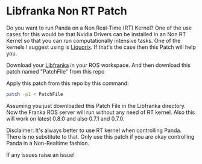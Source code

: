 # Libfranka Non RT Patch
Do you want to run Panda on a Non Real-Time (RT) Kernel? One of the use cases for this would be that Nvidia Drivers can be installed in an Non RT Kernel so that you can run computationally intensive tasks. One of the kernels I suggest using is [Liquorix](https://liquorix.net/#install). If that's the case then this Patch will help you.

Download your [Libfranka](https://github.com/frankaemika/libfranka) in your ROS workspace. And then download this patch named "PatchFile" from this repo

Apply this patch from this repo by this command:

```bash
patch -p1 < PatchFile
```
Assuming you just downloaded this Patch File in the Libfranka directory. Now the Franka ROS server will run without any need of RT kernel. Also this will work on latest 0.8.0 and also 0.7.1 and 0.7.0. 

Disclaimer: It's always better to use RT kernel when controlling Panda. There is no substitute to that. Only use this patch if you are okay controlling Panda in a Non-Realtime fashion. 

If any issues raise an issue! 